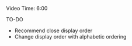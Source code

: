 Video Time: 6:00

TO-DO
- Recommend close display order
- Change display order with alphabetic ordering
